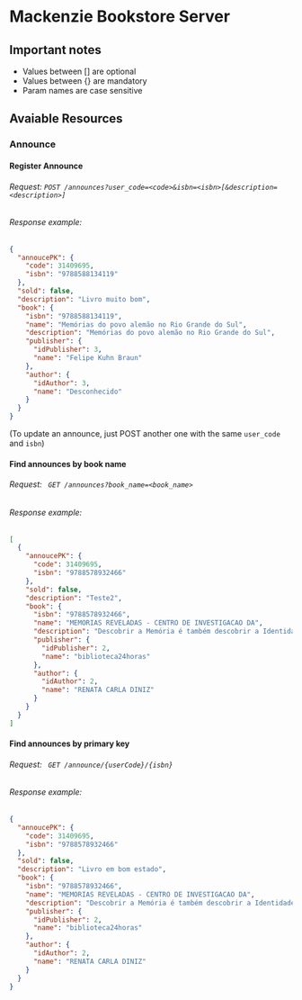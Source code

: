 # Mackenzie Bookstore Server

## Important notes

- Values between [] are optional
- Values between {} are mandatory
- Param names are case sensitive

## Avaiable Resources

### Announce

#### Register Announce
###### Request: ``` POST /announces?user_code=<code>&isbn=<isbn>[&description=<description>] ```

###### Response example: 
```json
{
  "annoucePK": {
    "code": 31409695,
    "isbn": "9788588134119"
  },
  "sold": false,
  "description": "Livro muito bom",
  "book": {
    "isbn": "9788588134119",
    "name": "Memórias do povo alemão no Rio Grande do Sul",
    "description": "Memórias do povo alemão no Rio Grande do Sul",
    "publisher": {
      "idPublisher": 3,
      "name": "Felipe Kuhn Braun"
    },
    "author": {
      "idAuthor": 3,
      "name": "Desconhecido"
    }
  }
} 
```
(To update an announce, just POST another one with the same ```user_code``` and ```isbn```)

#### Find announces by book name

###### Request: ``` GET /announces?book_name=<book_name>```

###### Response example:
```json
[
  {
    "annoucePK": {
      "code": 31409695,
      "isbn": "9788578932466"
    },
    "sold": false,
    "description": "Teste2",
    "book": {
      "isbn": "9788578932466",
      "name": "MEMORIAS REVELADAS - CENTRO DE INVESTIGACAO DA",
      "description": "Descobrir a Memória é também descobrir a Identidade. Refletir sobre a identificaçãoda memória através da Filosofia, Moral,Ética e Educação, assim como dosrelacionamentos, comportamentos e conflitos do cotidiano, no tocante aos víciose virtudes que cerceiam o homem inserido na sociedade, caracteriza esta obra.Aventuras e desventuras do ser humano estão contidas em sermões e ensaios não moralistas, mas coerentes com a artede apreender o imaginário coletivo e representar com sensibilidade a Identidade do homem moderno.Conceitos como conflito, consciência, bem, mal, maternidade, paternidade, razão, moral, ética, motivação,autoestima, humildade e silêncio indagam como a Memória pode construir o intelecto e a moral através da racionalidade",
      "publisher": {
        "idPublisher": 2,
        "name": "biblioteca24horas"
      },
      "author": {
        "idAuthor": 2,
        "name": "RENATA CARLA DINIZ"
      }
    }
  }
]
```
#### Find announces by primary key

###### Request: ``` GET /announce/{userCode}/{isbn}```
###### Response example:
```json
{
  "annoucePK": {
    "code": 31409695,
    "isbn": "9788578932466"
  },
  "sold": false,
  "description": "Livro em bom estado",
  "book": {
    "isbn": "9788578932466",
    "name": "MEMORIAS REVELADAS - CENTRO DE INVESTIGACAO DA",
    "description": "Descobrir a Memória é também descobrir a Identidade. Refletir sobre a identificaçãoda memória através da Filosofia, Moral,Ética e Educação, assim como dosrelacionamentos, comportamentos e conflitos do cotidiano, no tocante aos víciose virtudes que cerceiam o homem inserido na sociedade, caracteriza esta obra.Aventuras e desventuras do ser humano estão contidas em sermões e ensaios não moralistas, mas coerentes com a artede apreender o imaginário coletivo e representar com sensibilidade a Identidade do homem moderno.Conceitos como conflito, consciência, bem, mal, maternidade, paternidade, razão, moral, ética, motivação,autoestima, humildade e silêncio indagam como a Memória pode construir o intelecto e a moral através da racionalidade",
    "publisher": {
      "idPublisher": 2,
      "name": "biblioteca24horas"
    },
    "author": {
      "idAuthor": 2,
      "name": "RENATA CARLA DINIZ"
    }
  }
}
```